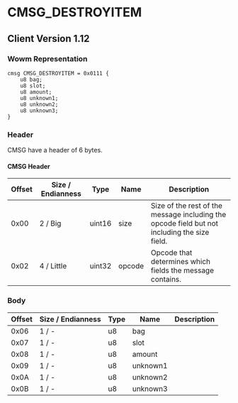 # CMSG_DESTROYITEM
## Client Version 1.12

### Wowm Representation
```rust,ignore
cmsg CMSG_DESTROYITEM = 0x0111 {
    u8 bag;
    u8 slot;
    u8 amount;
    u8 unknown1;
    u8 unknown2;
    u8 unknown3;
}
```
### Header
CMSG have a header of 6 bytes.

#### CMSG Header
| Offset | Size / Endianness | Type   | Name   | Description |
| ------ | ----------------- | ------ | ------ | ----------- |
| 0x00   | 2 / Big           | uint16 | size   | Size of the rest of the message including the opcode field but not including the size field.|
| 0x02   | 4 / Little        | uint32 | opcode | Opcode that determines which fields the message contains.|
### Body
| Offset | Size / Endianness | Type | Name | Description |
| ------ | ----------------- | ---- | ---- | ----------- |
| 0x06 | 1 / - | u8 | bag |  |
| 0x07 | 1 / - | u8 | slot |  |
| 0x08 | 1 / - | u8 | amount |  |
| 0x09 | 1 / - | u8 | unknown1 |  |
| 0x0A | 1 / - | u8 | unknown2 |  |
| 0x0B | 1 / - | u8 | unknown3 |  |
